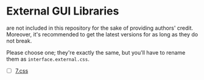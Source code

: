 # External GUI Libraries
are not included in this repository for the sake of providing authors' credit. Moreover, it's recommended to get the latest versions for as long as they do not break.

Please choose one; they're exactly the same, but you'll have to rename them as `interface.external.css`.
- [ ] [7.css](https://khang-nd.github.io/7.css/)
